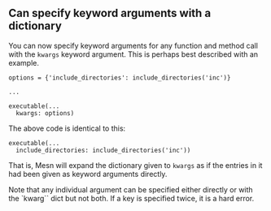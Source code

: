 ## Can specify keyword arguments with a dictionary

You can now specify keyword arguments for any function and method call
with the `kwargs` keyword argument. This is perhaps best described
with an example.

```meson
options = {'include_directories': include_directories('inc')}

...

executable(...
  kwargs: options)
```

The above code is identical to this:

```meson
executable(...
  include_directories: include_directories('inc'))
```

That is, Mesn will expand the dictionary given to `kwargs` as if the
entries in it had been given as keyword arguments directly.

Note that any individual argument can be specified either directly or
with the `kwarg`` dict but not both. If a key is specified twice, it
is a hard error.
